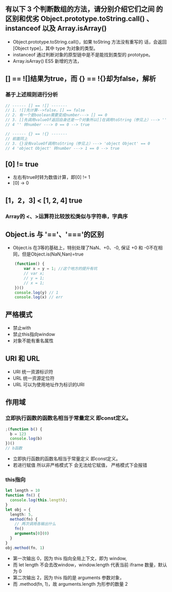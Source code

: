 ## 有以下 3 个判断数组的方法，请分别介绍它们之间 的区别和优劣 Object.prototype.toString.call() 、 instanceof 以及 Array.isArray()
- Object.prototype.toString.call()，如果 toString 方法没有重写的 话，会返回 [Object type]，其中 type 为对象的类型。
- instanceof 通过判断对象的原型链中是不是能找到类型的 prototype。
- Array.isArray() ES5 新增的方法，

## [] == ![]结果为true，而 {} == !{}却为false，解析
### 基于上述规则进行分析
```js
// ------ [] == ![] -------
// 1. ![]先计算-->false，[] == false
// 2. 有一个是boolean需要变成number---> [] == 0
// 3. []先调用valueOf返回自身还是一个对象所以[]在调用toString（参见上）---> '' == 0
// 4 '' 转number ---> 0 == 0 --> true

// ------ {} == !{} -------
// 前面同上
// 3. {}没有valueOf调用toString（参见上）---> 'object Object' == 0
// 4 'object Object' 转number ---> 1 == 0 --> true
```

## [0] != true
- 左右有true时转为数值计算，即[0] != 1
- [0] -> 0
## [1，2，3] < [1, 2, 4] true
### Array的 <、>运算符比较放松类似与字符串，字典序
## Object.is 与 '=='、'==='的区别
- Object.is 在3等的基础上，特别处理了NaN、+0、-0, 保证 +0 和 -0不在相同，但是Object.is(NaN,Nan)=true

```ts
	(function() {
		var x = y = 1; //这个地方的提升有坑
		// var x;
		// y = 1;
		// x = 1;
	})()
	console.log(y) // 1
	console.log(x) // err
```

## 严格模式
- 禁止with
- 禁止this指向window
- 对象不能有重名属性


## URI 和 URL
- URI 统一资源标识符
- URL 统一资源定位符
- URL 可以为使用地址作为标识的URI


## 作用域
###  立即执行函数的函数名相当于常量定义 即const定义。
```ts
;(function b() {
  b = 123
  console.log(b)
})()
// b函数
```
- 立即执行函数的函数名相当于常量定义 即const定义。
- 若进行赋值 所以非严格模式下 会无法给它赋值， 严格模式下会报错
###  this指向
```ts
let length = 10
function fn() {
  console.log(this.length);
}
let obj = {
  length: 5,
  method(fn) {
    // 两次调用各输出什么
    fn()
    arguments[0](0)
  }
}
obj.method(fn, 1)
```
- 第一次输出 0，因为 this 指向全局上下文，即为 window, 
- 而 let length 不会去改window，window.length 代表当前 iframe 数量，默认为 0
- 第二次输出 2，因为 this 指的是 arguments 参数对象，
- 而 .method(fn, 1)，故 arguments.length 为形参的数量 2